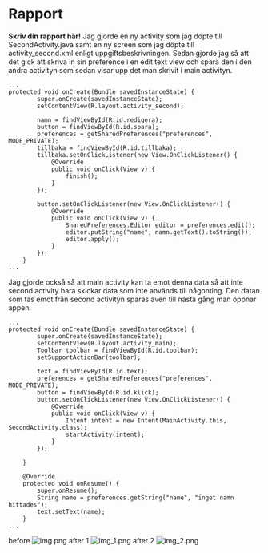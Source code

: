 
# Rapport

**Skriv din rapport här!**
Jag gjorde en ny activity som jag döpte till SecondActivity.java samt en ny screen som jag döpte till
activity_second.xml enligt uppgiftsbeskrivningen. Sedan gjorde jag så att det gick att skriva in sin
preference i en edit text view och spara den i den andra activityn som sedan visar upp det man skrivit i main activityn.
```
...
protected void onCreate(Bundle savedInstanceState) {
        super.onCreate(savedInstanceState);
        setContentView(R.layout.activity_second);

        namn = findViewById(R.id.redigera);
        button = findViewById(R.id.spara);
        preferences = getSharedPreferences("preferences", MODE_PRIVATE);
        tillbaka = findViewById(R.id.tillbaka);
        tillbaka.setOnClickListener(new View.OnClickListener() {
            @Override
            public void onClick(View v) {
                finish();
            }
        });

        button.setOnClickListener(new View.OnClickListener() {
            @Override
            public void onClick(View v) {
                SharedPreferences.Editor editor = preferences.edit();
                editor.putString("name", namn.getText().toString());
                editor.apply();
            }
        });
    }
...
```
Jag gjorde också så att main activity kan ta emot denna data så att inte second activity bara
skickar data som inte används till någonting. Den datan som tas emot från second activityn sparas även
till nästa gång man öppnar appen.
```
...
protected void onCreate(Bundle savedInstanceState) {
        super.onCreate(savedInstanceState);
        setContentView(R.layout.activity_main);
        Toolbar toolbar = findViewById(R.id.toolbar);
        setSupportActionBar(toolbar);

        text = findViewById(R.id.text);
        preferences = getSharedPreferences("preferences", MODE_PRIVATE);
        button = findViewById(R.id.klick);
        button.setOnClickListener(new View.OnClickListener() {
            @Override
            public void onClick(View v) {
                Intent intent = new Intent(MainActivity.this, SecondActivity.class);
                startActivity(intent);
            }
        });

    }

    @Override
    protected void onResume() {
        super.onResume();
        String name = preferences.getString("name", "inget namn hittades");
        text.setText(name);
    }
...
```




before
![img.png](img.png)
after 1
![img_1.png](img_1.png)
after 2
![img_2.png](img_2.png)